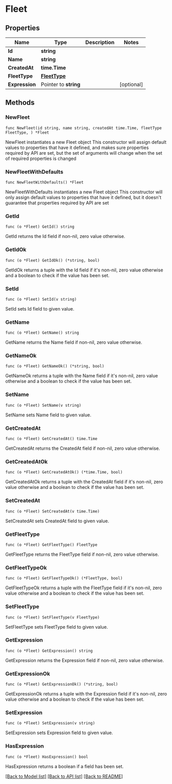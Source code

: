 # Fleet

## Properties

Name | Type | Description | Notes
------------ | ------------- | ------------- | -------------
**Id** | **string** |  | 
**Name** | **string** |  | 
**CreatedAt** | **time.Time** |  | 
**FleetType** | [**FleetType**](FleetType.md) |  | 
**Expression** | Pointer to **string** |  | [optional] 

## Methods

### NewFleet

`func NewFleet(id string, name string, createdAt time.Time, fleetType FleetType, ) *Fleet`

NewFleet instantiates a new Fleet object
This constructor will assign default values to properties that have it defined,
and makes sure properties required by API are set, but the set of arguments
will change when the set of required properties is changed

### NewFleetWithDefaults

`func NewFleetWithDefaults() *Fleet`

NewFleetWithDefaults instantiates a new Fleet object
This constructor will only assign default values to properties that have it defined,
but it doesn't guarantee that properties required by API are set

### GetId

`func (o *Fleet) GetId() string`

GetId returns the Id field if non-nil, zero value otherwise.

### GetIdOk

`func (o *Fleet) GetIdOk() (*string, bool)`

GetIdOk returns a tuple with the Id field if it's non-nil, zero value otherwise
and a boolean to check if the value has been set.

### SetId

`func (o *Fleet) SetId(v string)`

SetId sets Id field to given value.


### GetName

`func (o *Fleet) GetName() string`

GetName returns the Name field if non-nil, zero value otherwise.

### GetNameOk

`func (o *Fleet) GetNameOk() (*string, bool)`

GetNameOk returns a tuple with the Name field if it's non-nil, zero value otherwise
and a boolean to check if the value has been set.

### SetName

`func (o *Fleet) SetName(v string)`

SetName sets Name field to given value.


### GetCreatedAt

`func (o *Fleet) GetCreatedAt() time.Time`

GetCreatedAt returns the CreatedAt field if non-nil, zero value otherwise.

### GetCreatedAtOk

`func (o *Fleet) GetCreatedAtOk() (*time.Time, bool)`

GetCreatedAtOk returns a tuple with the CreatedAt field if it's non-nil, zero value otherwise
and a boolean to check if the value has been set.

### SetCreatedAt

`func (o *Fleet) SetCreatedAt(v time.Time)`

SetCreatedAt sets CreatedAt field to given value.


### GetFleetType

`func (o *Fleet) GetFleetType() FleetType`

GetFleetType returns the FleetType field if non-nil, zero value otherwise.

### GetFleetTypeOk

`func (o *Fleet) GetFleetTypeOk() (*FleetType, bool)`

GetFleetTypeOk returns a tuple with the FleetType field if it's non-nil, zero value otherwise
and a boolean to check if the value has been set.

### SetFleetType

`func (o *Fleet) SetFleetType(v FleetType)`

SetFleetType sets FleetType field to given value.


### GetExpression

`func (o *Fleet) GetExpression() string`

GetExpression returns the Expression field if non-nil, zero value otherwise.

### GetExpressionOk

`func (o *Fleet) GetExpressionOk() (*string, bool)`

GetExpressionOk returns a tuple with the Expression field if it's non-nil, zero value otherwise
and a boolean to check if the value has been set.

### SetExpression

`func (o *Fleet) SetExpression(v string)`

SetExpression sets Expression field to given value.

### HasExpression

`func (o *Fleet) HasExpression() bool`

HasExpression returns a boolean if a field has been set.


[[Back to Model list]](../README.md#documentation-for-models) [[Back to API list]](../README.md#documentation-for-api-endpoints) [[Back to README]](../README.md)


